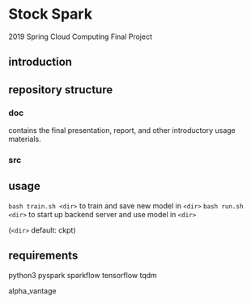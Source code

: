 # Stock Spark

2019 Spring Cloud Computing Final Project



## introduction



## repository structure

### doc
contains the final presentation, report, and other introductory usage materials.

### src

## usage

`bash train.sh <dir>` to train and save new model in `<dir>` 
`bash run.sh <dir>` to start up backend server and use model in `<dir>`

(`<dir>` default: ckpt)


## requirements

python3
pyspark
sparkflow
tensorflow
tqdm

alpha_vantage